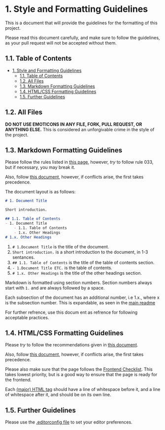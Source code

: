# 1. Style and Formatting Guidelines

This is a document that will provide the guidelines for the formatting of this project.

Please read this document carefully, and make sure to follow the guidelines, as your pull request will not be accepted without them.

## 1.1. Table of Contents

- [1. Style and Formatting Guidelines](#1-style-and-formatting-guidelines)
  - [1.1. Table of Contents](#11-table-of-contents)
  - [1.2. All Files](#12-all-files)
  - [1.3. Markdown Formatting Guidelines](#13-markdown-formatting-guidelines)
  - [1.4. HTML/CSS Formatting Guidelines](#14-htmlcss-formatting-guidelines)
  - [1.5. Further Guidelines](#15-further-guidelines)

## 1.2. All Files

__DO NOT USE EMOTICONS IN ANY FILE, FORK, PULL REQUEST, OR ANYTHING ELSE.__ This is considered an unforgivable
crime in the style of the project.

## 1.3. Markdown Formatting Guidelines

Please follow the rules listed in [this page](https://github.com/DavidAnson/markdownlint/blob/v0.24.0/doc/Rules.md), however, *try* to follow rule 033, but if necessary, you may break it.

Also, follow [this document](https://github.com/google/styleguide/blob/gh-pages/docguide/style.md), however, if conflicts arise, the first takes precedence.

The document layout is as follows:

```markdown
# 1. Document Title

Short introduction.

## 1.1. Table of Contents
- 1. Document Title
    - 1.1. Table of Contents
    - 1.x. Other Headings
# 1.x. Other Headings
```

1. `# 1.Document Title` is the title of the document.
2. `Short introduction.` is a short introduction to the document, in 1-3 sentances.
3. `## 1.1. Table of Contents` is the title of the table of contents section.
4. `- 1.Document Title ETC.` is the table of contents.
5. `# 1.x. Other Headings` is the title of the other headings section.

Markdown is formatted using section numbers. Section numbers always start with `1.` and are always followed by a space.

Each subsection of the document has an additional number, i.e 1.x., where x is the subsection number. This is expandable, as seen in the [main readme](../README.md#123-license)

For further refrence, use this docum    ent as refrence for following acceptable practices.

## 1.4. HTML/CSS Formatting Guidelines

Please *try* to follow the recommendations given in [this document](https://google.github.io/styleguide/htmlcssguide.html#CSS).

Also, follow [this document](https://github.com/necolas/idiomatic-css), however, if conflicts arise, the first takes precedence.

Please also make sure that the page follows the [Frontend Checklist](https://github.com/thedaviddias/Front-End-Checklist). This takes lowest priority, but is a good way to ensure that the page is ready for the frontend.

Each [(major) HTML tag](majorTags.md) should have a line of whitespace before it, and a line of whitespace after it, and should be on its own line.

## 1.5. Further Guidelines

Please use the [.editorconfig file](../.editorconfig) to set your editor preferences.
